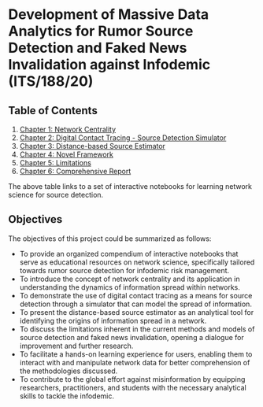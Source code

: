 # Development of Massive Data Analytics for Rumor Source Detection and Faked News Invalidation against Infodemic (ITS/188/20)

## Table of Contents
1. [Chapter 1: Network Centrality](https://c-nhang.github.io/ITF-SourceDetection/)
2. [Chapter 2: Digital Contact Tracing - Source Detection Simulator](https://c-nhang.github.io/ITF-SourceDetection/)
3. [Chapter 3: Distance-based Source Estimator](https://c-nhang.github.io/ITF-SourceDetection/)
4. [Chapter 4: Novel Framework](https://c-nhang.github.io/ITF-SourceDetection/)
5. [Chapter 5: Limitations](https://c-nhang.github.io/ITF-SourceDetection/)
6. [Chapter 6: Comprehensive Report](https://c-nhang.github.io/ITF-SourceDetection/)

The above table links to a set of interactive notebooks for learning network science for source detection.

## Objectives
The objectives of this project could be summarized as follows:
* To provide an organized compendium of interactive notebooks that serve as educational resources on network science, specifically tailored towards rumor source detection for infodemic risk management.
* To introduce the concept of network centrality and its application in understanding the dynamics of information spread within networks.
* To demonstrate the use of digital contact tracing as a means for source detection through a simulator that can model the spread of information.
* To present the distance-based source estimator as an analytical tool for identifying the origins of information spread in a network.
* To discuss the limitations inherent in the current methods and models of source detection and faked news invalidation, opening a dialogue for improvement and further research.
* To facilitate a hands-on learning experience for users, enabling them to interact with and manipulate network data for better comprehension of the methodologies discussed.
* To contribute to the global effort against misinformation by equipping researchers, practitioners, and students with the necessary analytical skills to tackle the infodemic.
